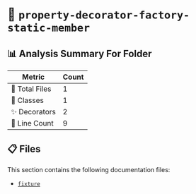 # 📁 `property-decorator-factory-static-member`

## 📊 Analysis Summary For Folder

| Metric | Count |
|--------|-------|
| 📁 Total Files | 1 |
| 🧱 Classes | 1 |
| ✨ Decorators | 2 |
| 🔢 Line Count | 9 |


## 📋 Files

This section contains the following documentation files:

- [`fixture`](./fixture.md)